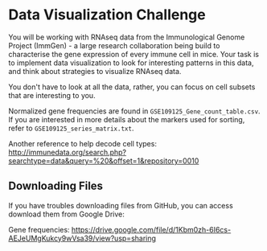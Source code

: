 # Data Visualization Challenge


You will be working with RNAseq data from the Immunological Genome Project (ImmGen) - a large research collaboration being build to characterise the gene expression of every immune cell in mice. Your task is to implement data visualization to look for interesting patterns in this data, and think about strategies to visualize RNAseq data.

You don't have to look at all the data, rather, you can focus on cell subsets that are interesting to you.

Normalized gene frequencies are found in `GSE109125_Gene_count_table.csv`. If you are interested in more details about the markers used for sorting, refer to `GSE109125_series_matrix.txt`.

Another reference to help decode cell types: http://immunedata.org/search.php?searchtype=data&query=%20&offset=1&repository=0010

## Downloading Files

If you have troubles downloading files from GitHub, you can access download them from Google Drive:

Gene frequencies: https://drive.google.com/file/d/1Kbm0zh-6I6cs-AEJeUMgKukcy9wVsa39/view?usp=sharing
